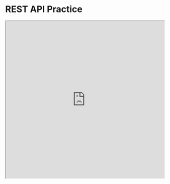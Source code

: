 # REST API Practice

<iframe src="https://liascript.github.io/course/?https://raw.githubusercontent.com/liaScript/docs/master/README.md"
        width="100%" height="500"></iframe>